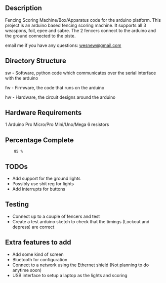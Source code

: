  Description
-------------
Fencing Scoring Machine/Box/Apparatus code for the arduino platform.
This project is an arduino based fencing scoring machine. It supports all 3
weaspons, foil, epee and sabre. The 2 fencers connect to the arduino and the
ground connected to the piste.

email me if you have any questions: wesnew@gmail.com

 Directory Structure
-------------
sw - Software, python code which communicates over the serial interface with the arduino

fw - Firmware, the code that runs on the arduino

hw - Hardware, the circuit designs around the arduino



 Hardware Requirements
-------------
1 Arduino Pro Micro/Pro Mini/Uno/Mega
6 resistors


 Percentage Complete
-------------
        
        85 %



 TODOs
-------------
 - Add support for the ground lights
 - Possibly use shit reg for lights
 - Add interrupts for buttons


 Testing
-------------
 - Connect up to a couple of fencers and test
 - Create a test arduino sketch to check that the timings (Lockout and depress)
   are correct

 Extra features to add
-------------
 - Add some kind of screen
 - Bluetooth for configuration
 - Connect to a network using the Ethernet shield (Not planning to do anytime soon)
 - USB interface to setup a laptop as the lights and scoring
